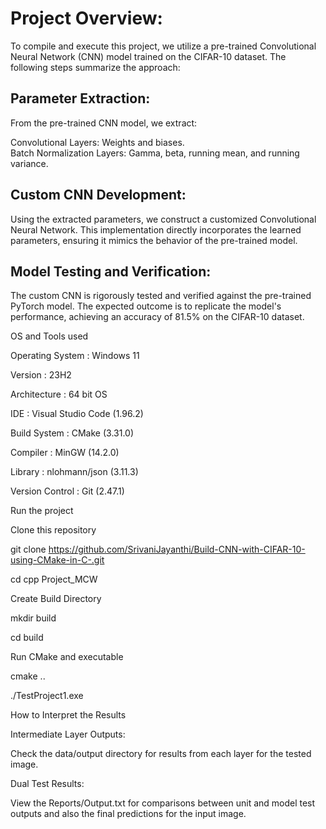 # Project Overview:


To compile and execute this project, we utilize a pre-trained Convolutional Neural Network (CNN) model trained on the CIFAR-10 dataset. The following steps summarize the approach:

## Parameter Extraction:
From the pre-trained CNN model, we extract:

Convolutional Layers: Weights and biases. <br>
Batch Normalization Layers: Gamma, beta, running mean, and running variance.
## Custom CNN Development:
Using the extracted parameters, we construct a customized Convolutional Neural Network. This implementation directly incorporates the learned parameters, ensuring it mimics the behavior of the pre-trained model.

## Model Testing and Verification:
The custom CNN is rigorously tested and verified against the pre-trained PyTorch model. The expected outcome is to replicate the model's performance, achieving an accuracy of 81.5% on the CIFAR-10 dataset.





OS and Tools used


Operating System : Windows 11


Version : 23H2


Architecture : 64 bit OS



IDE : Visual Studio Code (1.96.2)


Build System : CMake (3.31.0)


Compiler : MinGW (14.2.0)


Library : nlohmann/json (3.11.3)


Version Control : Git (2.47.1)



Run the project


Clone this repository


git clone https://github.com/SrivaniJayanthi/Build-CNN-with-CIFAR-10-using-CMake-in-C-.git

cd cpp Project_MCW


Create Build Directory

mkdir build


cd build


Run CMake and executable

cmake ..

./TestProject1.exe



How to Interpret the Results


Intermediate Layer Outputs:


Check the data/output directory for results from each layer for the tested image.


Dual Test Results:


View the Reports/Output.txt for comparisons between unit and model test outputs and also the final predictions for the input image.
